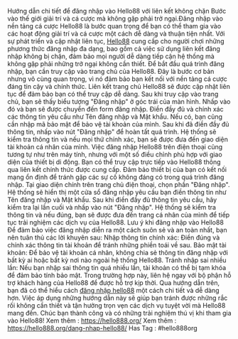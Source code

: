 Hướng dẫn chi tiết để đăng nhập vào Hello88 với liên kết không chặn
 Bước vào thế giới giải trí và cá cược mà không gặp phải trở ngại.Đăng nhập vào nền tảng cá cược Hello88 là bước quan trọng để bạn có thể tham gia vào các hoạt động giải trí và cá cược một cách dễ dàng và thuận tiện nhất. Với sự phát triển và cập nhật liên tục, [Hello88](https://hello888.org/) cung cấp cho người chơi những phương thức đăng nhập đa dạng, bao gồm cả việc sử dụng liên kết đăng nhập không bị chặn, đảm bảo mọi người dễ dàng tiếp cận hệ thống mà không gặp phải những trở ngại không cần thiết.
Để bắt đầu quá trình đăng nhập, bạn cần truy cập vào trang chủ của Hello88. Đây là bước cơ bản nhưng vô cùng quan trọng, vì nó đảm bảo bạn kết nối với nền tảng cá cược đáng tin cậy và chính thức. Liên kết trang chủ Hello88 sẽ được cập nhật liên tục để đảm bảo bạn có thể truy cập dễ dàng.
Sau khi truy cập vào trang chủ, bạn sẽ thấy biểu tượng "Đăng nhập" ở góc trái của màn hình. Nhấp vào đó và bạn sẽ được chuyển đến form đăng nhập. Điền đầy đủ và chính xác các thông tin yêu cầu như Tên đăng nhập và Mật khẩu. Nếu có, bạn cũng cần nhập mã bảo mật để bảo vệ tài khoản của mình.
Sau khi đã điền đầy đủ thông tin, nhấp vào nút "Đăng nhập" để hoàn tất quá trình. Hệ thống sẽ kiểm tra thông tin và nếu mọi thứ chính xác, bạn sẽ được đưa đến giao diện tài khoản cá nhân của mình.
Việc đăng nhập Hello88 trên điện thoại cũng tương tự như trên máy tính, nhưng với một số điều chỉnh phù hợp với giao diện của thiết bị di động.
Bạn có thể truy cập trực tiếp vào Hello88 thông qua liên kết chính thức được cung cấp. Đảm bảo thiết bị của bạn có kết nối mạng ổn định để tránh gặp các sự cố không đáng có trong quá trình đăng nhập.
Tại giao diện chính trên trang chủ điện thoại, chọn phần "Đăng nhập". Hệ thống sẽ hiển thị một cửa sổ đăng nhập yêu cầu bạn điền thông tin như Tên đăng nhập và Mật khẩu.
Sau khi điền đầy đủ thông tin yêu cầu, hãy kiểm tra lại lần cuối và nhấp vào nút "Đăng nhập". Hệ thống sẽ kiểm tra thông tin và nếu đúng, bạn sẽ được đưa đến trang cá nhân của mình để tiếp tục trải nghiệm các dịch vụ của Hello88.
Lưu ý khi đăng nhập vào Hello88
Để đảm bảo việc đăng nhập diễn ra một cách suôn sẻ và an toàn nhất, bạn nên tuân thủ các lời khuyên sau:
Nhập thông tin chính xác: Điền đúng và chính xác thông tin tài khoản để tránh những phiền toái về sau.
Bảo mật tài khoản: Để bảo vệ tài khoản cá nhân, không chia sẻ thông tin đăng nhập với bất kỳ ai hoặc bất kỳ nơi nào ngoài hệ thống Hello88.
Tránh nhập sai nhiều lần: Nếu bạn nhập sai thông tin quá nhiều lần, tài khoản có thể bị tạm khóa để đảm bảo tính bảo mật. Trong trường hợp này, liên hệ ngay với bộ phận hỗ trợ khách hàng của Hello88 để được hỗ trợ kịp thời.
Qua hướng dẫn trên, bạn đã có thể hiểu cách [đăng nhập hello88](https://hello888.org/dang-nhap-hello88/) một cách chi tiết và dễ dàng hơn. Việc áp dụng những hướng dẫn này sẽ giúp bạn tránh được những rắc rối không cần thiết và tận hưởng trọn vẹn các dịch vụ tuyệt vời mà Hello88 mang đến. Chúc bạn thành công và có những trải nghiệm thú vị khi tham gia vào Hello88!
Xem thêm : https://hello888.org/
Xem thêm : https://hello888.org/dang-nhap-hello88/
Has Tag : #hello888org
